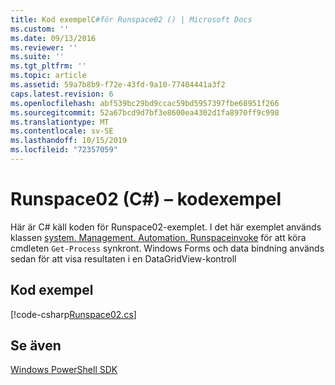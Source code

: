 ```yaml
---
title: Kod exempelC#för Runspace02 () | Microsoft Docs
ms.custom: ''
ms.date: 09/13/2016
ms.reviewer: ''
ms.suite: ''
ms.tgt_pltfrm: ''
ms.topic: article
ms.assetid: 59a7b8b9-f72e-43fd-9a10-77404441a3f2
caps.latest.revision: 6
ms.openlocfilehash: abf539bc29bd9ccac59bd5957397fbe68951f266
ms.sourcegitcommit: 52a67bcd9d7bf3e8600ea4302d1fa8970ff9c998
ms.translationtype: MT
ms.contentlocale: sv-SE
ms.lasthandoff: 10/15/2019
ms.locfileid: "72357059"
---
```

# <a name="runspace02-c-code-sample"></a>Runspace02 (C#) – kodexempel

Här är C# käll koden för Runspace02-exemplet. I det här exemplet används klassen [system. Management. Automation. Runspaceinvoke](/dotnet/api/System.Management.Automation.RunspaceInvoke) för att köra cmdleten `Get-Process` synkront. Windows Forms och data bindning används sedan för att visa resultaten i en DataGridView-kontroll

## <a name="code-sample"></a>Kod exempel

[!code-csharp[Runspace02.cs](../../../../powershell-sdk-samples/SDK-2.0/csharp/Runspace02/Runspace02.cs#L11-L82 "Runspace02.cs")]

## <a name="see-also"></a>Se även

[Windows PowerShell SDK](../windows-powershell-reference.md)
